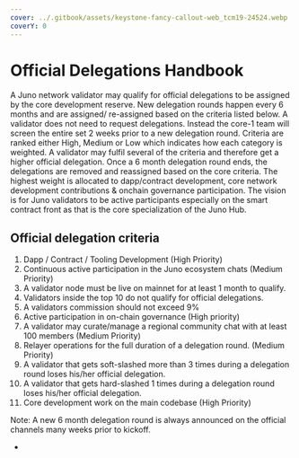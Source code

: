 ```yaml
---
cover: ../.gitbook/assets/keystone-fancy-callout-web_tcm19-24524.webp
coverY: 0
---
```


# Official Delegations Handbook

A Juno network validator may qualify for official delegations to be assigned by the core development reserve. New delegation rounds happen every 6 months and are assigned/ re-assigned based on the criteria listed below. A validator does not need to request delegations. Instead the core-1 team will screen the entire set 2 weeks prior to a new delegation round. Criteria are ranked either High, Medium or Low which indicates how each category is weighted. A validator may fulfil several of the criteria and therefore get a higher official delegation. Once a 6 month delegation round ends, the delegations are removed and reassigned based on the core criteria. The highest weight is allocated to dapp/contract development, core network development contributions & onchain governance participation. The vision is for Juno validators to be active participants especially on the smart contract front as that is the core specialization of the Juno Hub.

## &#x20;                  Official delegation criteria&#x20;

1. Dapp / Contract / Tooling Development (High Priority)
2. Continuous active participation in the Juno ecosystem chats (Medium Priority)
3. A validator node must be live on mainnet for at least 1 month to qualify.
4. Validators inside the top 10 do not qualify for official delegations.
5. A validators commission should not exceed 9%
6. Active participation in on-chain governance (High priority)
7. A validator may curate/manage a regional community chat with at least 100 members (Medium Priority)
8. Relayer operations for the full duration of a delegation round. (Medium Priority)
9. A validator that gets soft-slashed more than 3 times during a delegation round loses his/her official delegation.
10. A validator that gets hard-slashed 1 times during a delegation round loses his/her official delegation.
11. Core development work on the main codebase (High Priority)



Note: A new 6 month delegation round is always announced on the official channels many weeks prior to kickoff.

*









